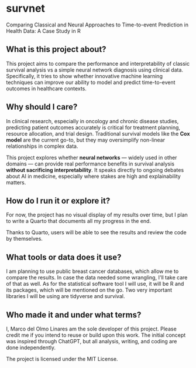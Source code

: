 # survnet
Comparing Classical and Neural Approaches to Time-to-event Prediction in Health Data: A Case Study in R

## What is this project about?

This project aims to compare the performance and interpretability of classic survival analysis vs a simple neural network diagnosis using clinical data. Specifically, it tries to show whether innovative machine learning techniques can improve our ability to model and predict time-to-event outcomes in healthcare contexts.

## Why should I care?

In clinical research, especially in oncology and chronic disease studies, predicting patient outcomes accurately is critical for treatment planning, resource allocation, and trial design. Traditional survival models like the **Cox model** are the current go-to, but they may oversimplify non-linear relationships in complex data.

This project explores whether **neural networks** — widely used in other domains — can provide real performance benefits in survival analysis **without sacrificing interpretability**. It speaks directly to ongoing debates about AI in medicine, especially where stakes are high and explainability matters.

## How do I run it or explore it?

For now, the project has no visual display of my results over time, but I plan to write a Quarto that documents all my progress in the end.

Thanks to Quarto, users will be able to see the results and review the code by themselves.

## What tools or data does it use?

I am planning to use public breast cancer databases, which allow me to compare the results. In case the data needed some wrangling, I'll take care of that as well. As for the statistical software tool I will use, it will be R and its packages, which will be mentioned on the go. Two very important libraries I will be using are tidyverse and survival.

## Who made it and under what terms?

I, Marco del Olmo Linares am the sole developer of this project. Please credit me if you intend to reuse or build upon this work. The initial concept was inspired through ChatGPT, but all analysis, writing, and coding are done independently.

The project is licensed under the MIT License.
